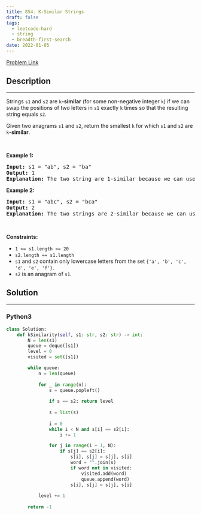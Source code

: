 ```yaml
---
title: 854. K-Similar Strings
draft: false
tags: 
  - leetcode-hard
  - string
  - breadth-first-search
date: 2022-01-05
---
```


[Problem Link](https://leetcode.com/problems/k-similar-strings/)

## Description

---
<p>Strings <code>s1</code> and <code>s2</code> are <code>k</code><strong>-similar</strong> (for some non-negative integer <code>k</code>) if we can swap the positions of two letters in <code>s1</code> exactly <code>k</code> times so that the resulting string equals <code>s2</code>.</p>

<p>Given two anagrams <code>s1</code> and <code>s2</code>, return the smallest <code>k</code> for which <code>s1</code> and <code>s2</code> are <code>k</code><strong>-similar</strong>.</p>

<p>&nbsp;</p>
<p><strong class="example">Example 1:</strong></p>

<pre>
<strong>Input:</strong> s1 = &quot;ab&quot;, s2 = &quot;ba&quot;
<strong>Output:</strong> 1
<strong>Explanation:</strong> The two string are 1-similar because we can use one swap to change s1 to s2: &quot;ab&quot; --&gt; &quot;ba&quot;.
</pre>

<p><strong class="example">Example 2:</strong></p>

<pre>
<strong>Input:</strong> s1 = &quot;abc&quot;, s2 = &quot;bca&quot;
<strong>Output:</strong> 2
<strong>Explanation:</strong> The two strings are 2-similar because we can use two swaps to change s1 to s2: &quot;abc&quot; --&gt; &quot;bac&quot; --&gt; &quot;bca&quot;.
</pre>

<p>&nbsp;</p>
<p><strong>Constraints:</strong></p>

<ul>
	<li><code>1 &lt;= s1.length &lt;= 20</code></li>
	<li><code>s2.length == s1.length</code></li>
	<li><code>s1</code> and <code>s2</code> contain only lowercase letters from the set <code>{&#39;a&#39;, &#39;b&#39;, &#39;c&#39;, &#39;d&#39;, &#39;e&#39;, &#39;f&#39;}</code>.</li>
	<li><code>s2</code> is an anagram of <code>s1</code>.</li>
</ul>


## Solution

---
### Python3
``` py title='k-similar-strings'
class Solution:
    def kSimilarity(self, s1: str, s2: str) -> int:
        N = len(s1)
        queue = deque([s1])
        level = 0
        visited = set([s1])

        while queue:
            n = len(queue)
            
            for _ in range(n):
                s = queue.popleft()
                
                if s == s2: return level
                
                s = list(s)
                
                i = 0
                while i < N and s[i] == s2[i]:
                    i += 1

                for j in range(i + 1, N):
                    if s[j] == s2[i]:
                        s[i], s[j] = s[j], s[i]
                        word = "".join(s)
                        if word not in visited:
                            visited.add(word)
                            queue.append(word)
                        s[i], s[j] = s[j], s[i]
                
            level += 1
        
        return -1
```

